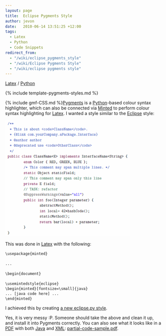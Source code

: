 ```yaml
---
layout: page
title:  Eclipse Pygments Style
author: jevon
date:   2010-06-14 13:51:25 +12:00
tags:
  - Latex
  - Python
  - Code Snippets
redirect_from:
  - "/wiki/eclipse_pygments_style"
  - "/wiki/Eclipse Pygments Style"
  - "/wiki/eclipse pygments style"
---
```


[Latex](Latex.md) / [Python](Python.md)

{% include template-pygments-styles.md %}

{% include gmf-CSS.md %}<a href="http://pygments.org/docs/styles/">Pygments</a> is a [Python](Python.md)-based colour syntax highlighter, which can also be connected via <a href="http://tug.ctan.org/tex-archive/macros/latex/contrib/minted/">Minted</a> to perform colour syntax highlighting for [Latex](Latex.md). I wanted a style similar to the [Eclipse](Eclipse.md) style:

<img src="/img/gmf/pygmentize.png" class="gmf-left">

This was done in [Latex](Latex.md) with the following:

```
\usepackage{minted}

...

\begin{document}

\usemintedstyle{eclipse}
\begin{minted}[fontsize=\small]{java}
... [java code here] ...
\end{minted}
```

I achieved this by creating <a href="http://code.google.com/p/iaml/source/browse/trunk/org.openiaml.docs.tools/latex/eclipse.py?spec=svn2289&r=2289">a new eclipse.py style</a>.

Yes, it is very messy :P. Someone should take the above and clean it up, and install it into Pygments correctly. You can also see what it looks like in a [PDF](pdf.md) with both [Java](Java.md) and [XML](XML.md): <a href="/img/gmf/partial-code-sample.pdf">partial-code-sample.pdf</a>.
